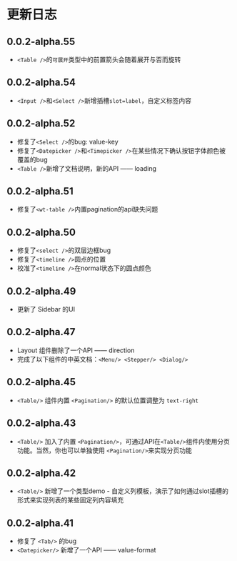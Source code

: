# 更新日志

## 0.0.2-alpha.55
- `<Table />`的`可展开`类型中的前置箭头会随着展开与否而旋转

## 0.0.2-alpha.54
- `<Input />`和`<Select />`新增插槽`slot=label`，自定义标签内容

## 0.0.2-alpha.52
- 修复了`<Select />`的bug: value-key
- 修复了`<Datepicker />`和`<Timepicker />`在某些情况下确认按钮字体颜色被覆盖的bug
- `<Table />`新增了文档说明，新的API —— loading

## 0.0.2-alpha.51
- 修复了`<wt-table />`内置pagination的api缺失问题

## 0.0.2-alpha.50
- 修复了`<select />`的双层边框bug
- 修复了`<timeline />`圆点的位置
- 校准了`<timeline />`在normal状态下的圆点颜色

## 0.0.2-alpha.49
- 更新了 Sidebar 的UI

## 0.0.2-alpha.47

- Layout 组件删除了一个API —— direction
- 完成了以下组件的中英文档：`<Menu/> <Stepper/> <Dialog/>`

## 0.0.2-alpha.45

- `<Table/>` 组件内置 `<Pagination/>` 的默认位置调整为 ```text-right```

## 0.0.2-alpha.43

- `<Table/>` 加入了内置 `<Pagination/>`，可通过API在`<Table/>`组件内使用分页功能。当然，你也可以单独使用 `<Pagination/>`来实现分页功能

## 0.0.2-alpha.42

- `<Table/>` 新增了一个类型demo - 自定义列模板，演示了如何通过slot插槽的形式来实现列表的某些固定列内容填充

## 0.0.2-alpha.41

- 修复了 `<Tab/>` 的bug
- `<Datepicker/>` 新增了一个API —— value-format
<!-- `2021-07-06`

#### Feature

- 增加 Menu 组件 lazy 属性，用于优化性能，懒加载子菜单项 [Ones](https://ones.sankuai.com/ones/product/4348/workItem/defect/detail/10984313)
- 增加 TabPane 组件 lazy 用于优化性能，当未激活时不挂载 pane 内元素
- 增加 Modal 组件 enable-click-through 属性，用于设置是否允许点击 Modal 下方元素 [TT](https://tt.sankuai.com/ticket/detail?id=40402170)

  ```
  $icon-font-path: '~@ss/wt-vue/packages/theme-chalk/fonts';
  @import "@ss/wt-vue/packages/theme-chalk/index.scss";
  ```

  改为

  ```
  $icon-font-path: '~@ss/wt-vue/components/theme-chalk/fonts';
  @import "@ss/wt-vue/components/theme-chalk/index.scss";
  ``` -->
